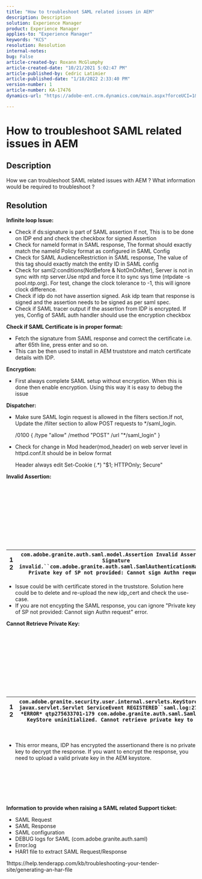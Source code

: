 ```yaml
---
title: "How to troubleshoot SAML related issues in AEM"
description: Description
solution: Experience Manager
product: Experience Manager
applies-to: "Experience Manager"
keywords: "KCS"
resolution: Resolution
internal-notes: 
bug: False
article-created-by: Roxann McGlumphy
article-created-date: "10/21/2021 5:02:47 PM"
article-published-by: Cedric Latimier
article-published-date: "1/18/2022 2:33:40 PM"
version-number: 1
article-number: KA-17476
dynamics-url: "https://adobe-ent.crm.dynamics.com/main.aspx?forceUCI=1&pagetype=entityrecord&etn=knowledgearticle&id=55a54eb6-9032-ec11-b6e5-000d3a5ba97a"

---
```

# How to troubleshoot SAML related issues in AEM

## Description

How we can troubleshoot SAML related issues with AEM ? What information would be required to troubleshoot ?

## Resolution


<b>Infinite loop Issue:</b>

- Check if ds:signature is part of SAML assertion  If not, This is to be done on IDP end and check the checkbox for signed Assertion
- Check for nameId format in SAML response, The format should exactly match the nameId Policy format as configured in SAML Config
- Check for SAML AudienceRestriction in SAML response, The value of this tag should exactly match the entity ID in SAML config
- Check for saml2:conditions(NotBefore & NotOnOrAfter), Server is not in sync with ntp server.Use ntpd and force it to sync sys time (ntpdate -s pool.ntp.org). For test, change the clock tolerance to -1, this will ignore clock difference.
- Check if idp do not have assertion signed. Ask idp team that response is signed and the assertion needs to be signed as per saml spec.
- Check if SAML tracer output if the assertion from IDP is encrypted. If yes, Config of SAML auth handler should use the encryption checkbox


<b>Check if SAML Certificate is in proper format:</b>

- Fetch the signature from SAML response and correct the certificate i.e. after 65th line, press enter and so on.
- This can be then used to install in AEM truststore and match certificate details with IDP.


<b>Encryption:</b>

- First always complete SAML setup without encryption. When this is done then enable encryption. Using this way it is easy to debug the issue


<b>Dispatcher:</b>

- Make sure SAML login request is allowed in the filters section.If not, Update the /filter section to allow POST requests to \*/saml_login.

    

    /0100 { /type "allow" /method "POST" /url "\*/saml_login" }


- Check for change in Mod header(mod_header) on web server level in httpd.conf.It should be in below format

     Header always edit Set-Cookie (.\*) "$1; HTTPOnly; Secure"


<b>Invalid Assertion:</b>
<br><br><br><br><br> <br><br> <br><br><br><br>

|   1<br>  2   | `com.adobe.granite.auth.saml.model.Assertion Invalid Assertion: Signature invalid.``com.adobe.granite.auth.saml.SamlAuthenticationHandler Private key of SP not provided: Cannot sign Authn request` |
| --- | --- |


- Issue could be with certificate stored in the truststore. Solution here could be to delete and re-upload the new idp_cert and check the use-case.
- If you are not encypting the SAML response, you can ignore "Private key of SP not provided: Cannot sign Authn request" error.


<b>Cannot Retrieve Private Key:</b>
<br><br><br><br><br> <br><br> <br><br><br><br>

|   1<br>  2   | `com.adobe.granite.security.user.internal.servlets.KeyStoreManagingServlet,1121, javax.servlet.Servlet ServiceEvent REGISTERED``saml.log:27.01.2019 14:16:13.642 *ERROR* qtp275633701-179 com.adobe.granite.auth.saml.SamlAuthenticationHandler KeyStore uninitialized. Cannot retrieve private key to decrypt assertions.` |
| --- | --- |

 
- This error means, IDP has encrypted the assertionand there is no private key to decrypt the response. If you want to encrypt the response, you need to upload a valid private key in the AEM keystore.

<br><br><br><br> <br><br>
<b>Information to provide when raising a SAML related Support ticket:</b>

- SAML Request
- SAML Response
- SAML configuration
- DEBUG logs for SAML (com.adobe.granite.auth.saml)
- Error.log
- HAR1 file to extract SAML Request/Response


1https://help.tenderapp.com/kb/troubleshooting-your-tender-site/generating-an-har-file
